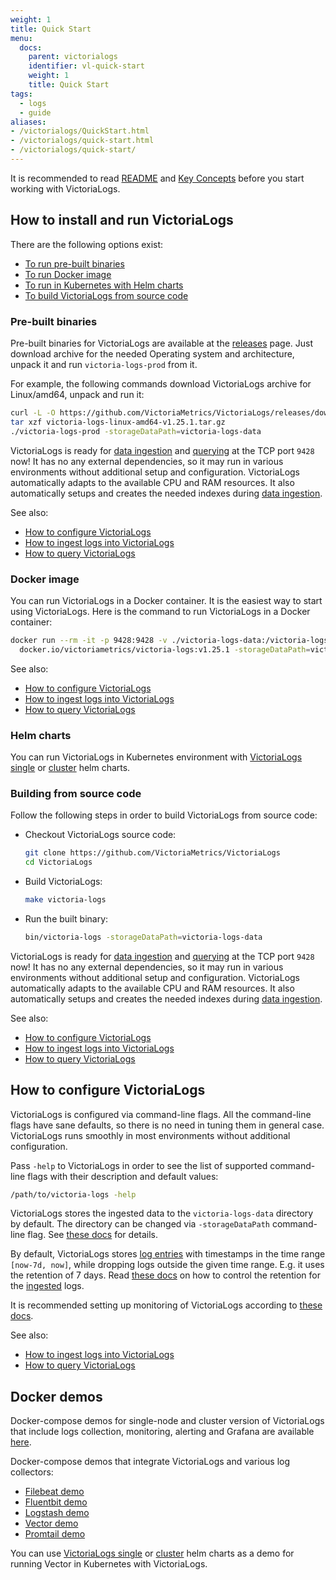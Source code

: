 ```yaml
---
weight: 1
title: Quick Start
menu:
  docs:
    parent: victorialogs
    identifier: vl-quick-start
    weight: 1
    title: Quick Start
tags:
  - logs
  - guide
aliases:
- /victorialogs/QuickStart.html
- /victorialogs/quick-start.html
- /victorialogs/quick-start/
---
```

It is recommended to read [README](https://docs.victoriametrics.com/victorialogs/)
and [Key Concepts](https://docs.victoriametrics.com/victorialogs/keyconcepts/)
before you start working with VictoriaLogs.

## How to install and run VictoriaLogs

There are the following options exist:

- [To run pre-built binaries](#pre-built-binaries)
- [To run Docker image](#docker-image)
- [To run in Kubernetes with Helm charts](#helm-charts)
- [To build VictoriaLogs from source code](#building-from-source-code)

### Pre-built binaries

Pre-built binaries for VictoriaLogs are available at the [releases](https://github.com/VictoriaMetrics/VictoriaLogs/releases/) page.
Just download archive for the needed Operating system and architecture, unpack it and run `victoria-logs-prod` from it.

For example, the following commands download VictoriaLogs archive for Linux/amd64, unpack and run it:

```sh
curl -L -O https://github.com/VictoriaMetrics/VictoriaLogs/releases/download/v1.25.1/victoria-logs-linux-amd64-v1.25.1.tar.gz
tar xzf victoria-logs-linux-amd64-v1.25.1.tar.gz
./victoria-logs-prod -storageDataPath=victoria-logs-data
```

VictoriaLogs is ready for [data ingestion](https://docs.victoriametrics.com/victorialogs/data-ingestion/)
and [querying](https://docs.victoriametrics.com/victorialogs/querying/) at the TCP port `9428` now!
It has no any external dependencies, so it may run in various environments without additional setup and configuration.
VictoriaLogs automatically adapts to the available CPU and RAM resources. It also automatically setups and creates
the needed indexes during [data ingestion](https://docs.victoriametrics.com/victorialogs/data-ingestion/).

See also:

- [How to configure VictoriaLogs](#how-to-configure-victorialogs)
- [How to ingest logs into VictoriaLogs](https://docs.victoriametrics.com/victorialogs/data-ingestion/)
- [How to query VictoriaLogs](https://docs.victoriametrics.com/victorialogs/querying/)


### Docker image

You can run VictoriaLogs in a Docker container. It is the easiest way to start using VictoriaLogs.
Here is the command to run VictoriaLogs in a Docker container:

```sh
docker run --rm -it -p 9428:9428 -v ./victoria-logs-data:/victoria-logs-data \
  docker.io/victoriametrics/victoria-logs:v1.25.1 -storageDataPath=victoria-logs-data
```

See also:

- [How to configure VictoriaLogs](#how-to-configure-victorialogs)
- [How to ingest logs into VictoriaLogs](https://docs.victoriametrics.com/victorialogs/data-ingestion/)
- [How to query VictoriaLogs](https://docs.victoriametrics.com/victorialogs/querying/)

### Helm charts

You can run VictoriaLogs in Kubernetes environment
with [VictoriaLogs single](https://docs.victoriametrics.com/helm/victorialogs-single/)
or [cluster](https://docs.victoriametrics.com/helm/victorialogs-cluster) helm charts.

### Building from source code

Follow the following steps in order to build VictoriaLogs from source code:

- Checkout VictoriaLogs source code:

  ```sh
  git clone https://github.com/VictoriaMetrics/VictoriaLogs
  cd VictoriaLogs
  ```

- Build VictoriaLogs:

  ```sh
  make victoria-logs
  ```

- Run the built binary:

  ```sh
  bin/victoria-logs -storageDataPath=victoria-logs-data
  ```

VictoriaLogs is ready for [data ingestion](https://docs.victoriametrics.com/victorialogs/data-ingestion/)
and [querying](https://docs.victoriametrics.com/victorialogs/querying/) at the TCP port `9428` now!
It has no any external dependencies, so it may run in various environments without additional setup and configuration.
VictoriaLogs automatically adapts to the available CPU and RAM resources. It also automatically setups and creates
the needed indexes during [data ingestion](https://docs.victoriametrics.com/victorialogs/data-ingestion/).

See also:

- [How to configure VictoriaLogs](#how-to-configure-victorialogs)
- [How to ingest logs into VictoriaLogs](https://docs.victoriametrics.com/victorialogs/data-ingestion/)
- [How to query VictoriaLogs](https://docs.victoriametrics.com/victorialogs/querying/)


## How to configure VictoriaLogs

VictoriaLogs is configured via command-line flags. All the command-line flags have sane defaults,
so there is no need in tuning them in general case. VictoriaLogs runs smoothly in most environments
without additional configuration.

Pass `-help` to VictoriaLogs in order to see the list of supported command-line flags with their description and default values:

```sh
/path/to/victoria-logs -help
```

VictoriaLogs stores the ingested data to the `victoria-logs-data` directory by default. The directory can be changed
via `-storageDataPath` command-line flag. See [these docs](https://docs.victoriametrics.com/victorialogs/#storage) for details.

By default, VictoriaLogs stores [log entries](https://docs.victoriametrics.com/victorialogs/keyconcepts/) with timestamps
in the time range `[now-7d, now]`, while dropping logs outside the given time range.
E.g. it uses the retention of 7 days. Read [these docs](https://docs.victoriametrics.com/victorialogs/#retention) on how to control the retention
for the [ingested](https://docs.victoriametrics.com/victorialogs/data-ingestion/) logs.

It is recommended setting up monitoring of VictoriaLogs according to [these docs](https://docs.victoriametrics.com/victorialogs/#monitoring).

See also:

- [How to ingest logs into VictoriaLogs](https://docs.victoriametrics.com/victorialogs/data-ingestion/)
- [How to query VictoriaLogs](https://docs.victoriametrics.com/victorialogs/querying/)

## Docker demos

Docker-compose demos for single-node and cluster version of VictoriaLogs that include logs collection,
monitoring, alerting and Grafana are available [here](https://github.com/VictoriaMetrics/VictoriaLogs/tree/master/deployment/docker#readme).

Docker-compose demos that integrate VictoriaLogs and various log collectors:

- [Filebeat demo](https://github.com/VictoriaMetrics/VictoriaLogs/tree/master/deployment/docker/victorialogs/filebeat)
- [Fluentbit demo](https://github.com/VictoriaMetrics/VictoriaLogs/tree/master/deployment/docker/victorialogs/fluentbit)
- [Logstash demo](https://github.com/VictoriaMetrics/VictoriaLogs/tree/master/deployment/docker/victorialogs/logstash)
- [Vector demo](https://github.com/VictoriaMetrics/VictoriaLogs/tree/master/deployment/docker/victorialogs/vector)
- [Promtail demo](https://github.com/VictoriaMetrics/VictoriaLogs/tree/master/deployment/docker/victorialogs/promtail)

You can use [VictoriaLogs single](https://docs.victoriametrics.com/helm/victorialogs-single/)
or [cluster](https://docs.victoriametrics.com/helm/victorialogs-cluster) helm charts as a demo for running Vector 
in Kubernetes with VictoriaLogs.

